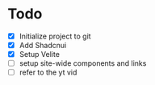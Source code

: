# Todo

- [x] Initialize project to git
- [x] Add Shadcnui
- [x] Setup Velite
- [ ] setup site-wide components and links
- [ ] refer to the yt vid
